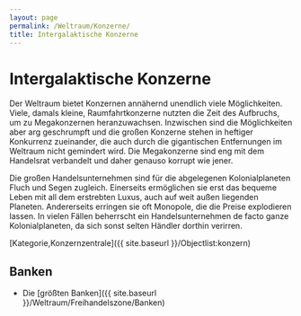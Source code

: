 ```yaml
---
layout: page
permalink: /Weltraum/Konzerne/
title: Intergalaktische Konzerne
---
```



# Intergalaktische Konzerne


Der Weltraum bietet Konzernen annähernd unendlich viele Möglichkeiten. Viele, damals kleine, Raumfahrtkonzerne nutzten die Zeit des Aufbruchs, um zu Megakonzernen heranzuwachsen. Inzwischen sind die Möglichkeiten aber arg geschrumpft und die großen Konzerne stehen in heftiger Konkurrenz zueinander, die auch durch die gigantischen Entfernungen im Weltraum nicht gemindert wird. Die Megakonzerne sind eng mit dem Handelsrat verbandelt und daher genauso korrupt wie jener.

Die großen Handelsunternehmen sind für die abgelegenen Kolonialplaneten Fluch und Segen zugleich. Einerseits ermöglichen sie erst das bequeme Leben mit all dem erstrebten Luxus, auch auf weit außen liegenden Planeten. Andererseits erringen sie oft Monopole, die die Preise explodieren lassen. In vielen Fällen beherrscht ein Handelsunternehmen de facto ganze Kolonialplaneten, da sich sonst selten Händler dorthin verirren.

[Kategorie,Konzernzentrale]({{ site.baseurl }}/Objectlist:konzern)

## Banken

- Die [größten Banken]({{ site.baseurl }}/Weltraum/Freihandelszone/Banken)



